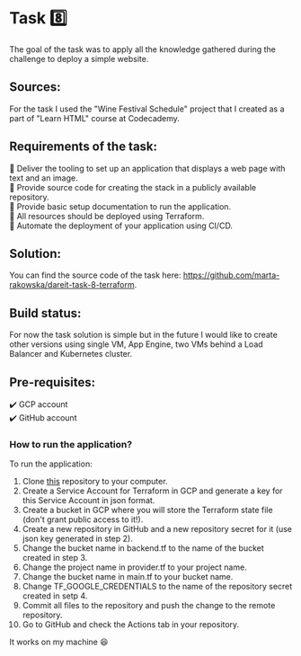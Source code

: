 # Task 8️⃣

The goal of the task was to apply all the knowledge gathered during the challenge to deploy a simple website.
 
## Sources:
 
For the task I used the "Wine Festival Schedule" project that I created as a part of "Learn HTML" course at Codecademy.
 
## Requirements of the task:
 
:small_orange_diamond: Deliver the tooling to set up an application that displays a web page with text and an image.</br>
:small_orange_diamond: Provide source code for creating the stack in a publicly available repository.</br>
:small_orange_diamond: Provide basic setup documentation to run the application.</br>
:small_orange_diamond: All resources should be deployed using Terraform.</br>
:small_orange_diamond: Automate the deployment of your application using CI/CD.
 
## Solution:
 
You can find the source code of the task here: https://github.com/marta-rakowska/dareit-task-8-terraform.
 
## Build status:
 
For now the task solution is simple but in the future I would like to create other versions using single VM, App Engine, two VMs behind a Load Balancer and Kubernetes cluster.
 
## Pre-requisites:
 
:heavy_check_mark: GCP account</br>
:heavy_check_mark: GitHub account
 
### How to run the application?
 
To run the application:
1. Clone [this](https://github.com/marta-rakowska/dareit-cloud-challenge-task-8) repository to your computer.
2. Create a Service Account for Terraform in GCP and generate a key for this Service Account in json format.
3. Create a bucket in GCP where you will store the Terraform state file (don't grant public access to it!).
4. Create a new repository in GitHub and a new repository secret for it (use json key generated in step 2).
5. Change the bucket name in backend.tf to the name of the bucket created in step 3.
6. Change the project name in provider.tf to your project name.
7. Change the bucket name in main.tf to your bucket name.
8. Change TF_GOOGLE_CREDENTIALS to the name of the repository secret created in setp 4.
9. Commit all files to the repository and push the change to the remote repository.
10. Go to GitHub and check the Actions tab in your repository.
 
[//]: # (You can find the output of the test deployment of the task here: <link>)
 
It works on my machine :satisfied:

[//]: # (## Bonus:)

[//]: # ( )
[//]: # (:small_blue_diamond: Provide and document a mechanism for scaling the service and delivering the content to a larger audience.</br>)

[//]: # (:small_blue_diamond: Demonstrate that you have considered how a real-world solution will be hosted and scaled.</br>)

[//]: # (:small_blue_diamond: Explain your choices.)

[//]: # ( )
[//]: # (## Bonus solution:)

[//]: # ( )
[//]: # (Work in progress... :woman_technologist:)

[//]: # ( )
[//]: # (The final solution isn't ready but you can find a partial solution below 🚧)

[//]: # ( )
[//]: # (For scaling the service and delivering the content to larger audience I would use Cloud Load Balancer. It can distribute users among multiple servers. If the number of visitors grows, the balancer autoscales resources. Moreover, it can direct users to specific servers based on their geographical location.)

[//]: # ( )
[//]: # (As my static website contains the wine festival schedule I suppose that the load balancer will be very useful right before the event. A lot of people will want to check the schedule at the same time and the number of visitors will grow significantly.)

[//]: # ( )
[//]: # (Load balancer can be set up in Network sevices -> Load balancing. It is also possible to set it up using Terraform.)

[//]: # ( )
[//]: # (## Bonus 2:)

[//]: # ( )
[//]: # (Create Cloud Function that lists all VPCs and Subnets in the project and saves the data in a file that is stored in a bucket OR saves the data in the database.)

[//]: # ( )
[//]: # (Requirements:)

[//]: # ( )
[//]: # (:small_orange_diamond:Provide source code for the function and any other code in a publicly available repository.)

[//]: # ( )
[//]: # (## Bonus 2 solution:)

[//]: # ( )
[//]: # (Work in progress... :woman_technologist:)
